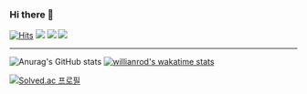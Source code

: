 ### Hi there 👋&nbsp;
[![Hits](https://hits.seeyoufarm.com/api/count/incr/badge.svg?url=https%3A%2F%2Fgithub.com%2FMinoolian&count_bg=%2381B1FB&title_bg=%23555555&icon=github.svg&icon_color=%23E7E7E7&title=hits&edge_flat=false)](https://hits.seeyoufarm.com)
<img src="https://img.shields.io/badge/Python-3766AB?style=flat-square&logo=Python&logoColor=white"/></a>
<img src="https://img.shields.io/badge/Java-007396?style=flat-square&logo=Java&logoColor=white"/></a>
<img src="https://img.shields.io/badge/SpringBoot-6DB33F?style=flat-square&logo=SpringBoot&logoColor=white"/></a>
***
![Anurag's GitHub stats](https://github-readme-stats.vercel.app/api?username=minoolian&show_icons=true&theme=radical&hide=&count_private=true)
[![willianrod's wakatime stats](https://github-readme-stats.vercel.app/api/wakatime?username=@minoolian&theme=cobalt)](https://github.com/anuraghazra/github-readme-stats)
<!-- ![header](https://capsule-render.vercel.app/api?type=rect&color=auto&height=300&section=header&text=Minoolian%20Github&fontSize=90) -->
<!-- 로고꾸미기 -->


[![Solved.ac 프로필](http://mazassumnida.wtf/api/v2/generate_badge?boj=good10040624)](https://solved.ac/good10040624)

<!-- [![Readme Card](https://github-readme-stats.vercel.app/api/pin/?username=anuraghazra&repo=github-readme-stats&theme=radical)](https://github.com/anuraghazra/github-readme-stats) -->


<!-- [![Top Langs](https://github-readme-stats.vercel.app/api/top-langs/?username=anuraghazra&layout=compact&theme=radical)](https://github.com/anuraghazra/github-readme-stats) -->

<!-- [![Top Langs](https://github-readme-stats.vercel.app/api/top-langs/?username=anuraghazra&hide=javascript,html&theme=radical)](https://github.com/anuraghazra/github-readme-stats) -->
<!-- languag hide version -->

<!--
**Minoolian/Minoolian** is a ✨ _special_ ✨ repository because its `README.md` (this file) appears on your GitHub profile.

Here are some ideas to get you started:

- 🔭 I’m currently working on ...
- 🌱 I’m currently learning ...
- 👯 I’m looking to collaborate on ...
- 🤔 I’m looking for help with ...
- 💬 Ask me about ...
- 📫 How to reach me: ...
- 😄 Pronouns: ...
- ⚡ Fun fact: ...
-->
